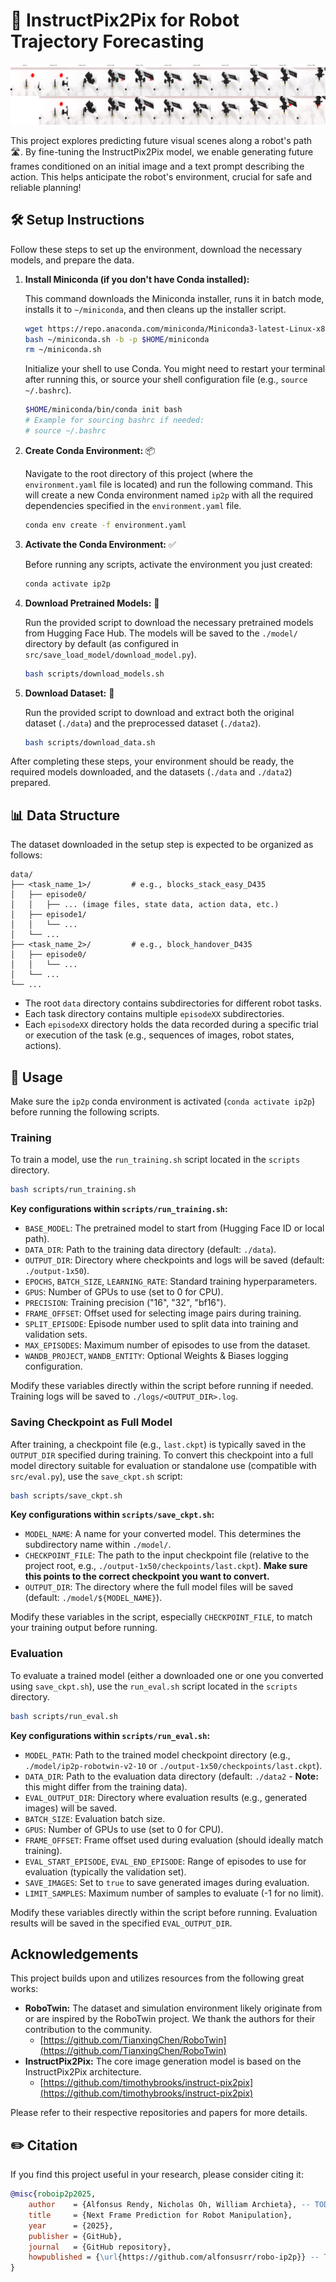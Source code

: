 # 🤖 InstructPix2Pix for Robot Trajectory Forecasting

![Sample Prediction](./samples/ip2p-robotwin-v2-10_2/44.png) 
*<!-- TODO: Update this path to point to an actual sample prediction image after running evaluation! -->*

This project explores predicting future visual scenes along a robot's path 🛣️. By fine-tuning the InstructPix2Pix model, we enable generating future frames conditioned on an initial image and a text prompt describing the action. This helps anticipate the robot's environment, crucial for safe and reliable planning!

## 🛠️ Setup Instructions

Follow these steps to set up the environment, download the necessary models, and prepare the data.

1.  **Install Miniconda (if you don't have Conda installed):**

    This command downloads the Miniconda installer, runs it in batch mode, installs it to `~/miniconda`, and then cleans up the installer script.

    ```bash
    wget https://repo.anaconda.com/miniconda/Miniconda3-latest-Linux-x86_64.sh -O ~/miniconda.sh
    bash ~/miniconda.sh -b -p $HOME/miniconda
    rm ~/miniconda.sh
    ```

    Initialize your shell to use Conda. You might need to restart your terminal after running this, or source your shell configuration file (e.g., `source ~/.bashrc`).

    ```bash
    $HOME/miniconda/bin/conda init bash
    # Example for sourcing bashrc if needed:
    # source ~/.bashrc
    ```

2.  **Create Conda Environment:** 📦

    Navigate to the root directory of this project (where the `environment.yaml` file is located) and run the following command. This will create a new Conda environment named `ip2p` with all the required dependencies specified in the `environment.yaml` file.

    ```bash
    conda env create -f environment.yaml
    ```

3.  **Activate the Conda Environment:** ✅

    Before running any scripts, activate the environment you just created:

    ```bash
    conda activate ip2p
    ```

4.  **Download Pretrained Models:** 🧠

    Run the provided script to download the necessary pretrained models from Hugging Face Hub. The models will be saved to the `./model/` directory by default (as configured in `src/save_load_model/download_model.py`).

    ```bash
    bash scripts/download_models.sh
    ```

5.  **Download Dataset:** 💾

    Run the provided script to download and extract both the original dataset (`./data`) and the preprocessed dataset (`./data2`).

    ```bash
    bash scripts/download_data.sh
    ```

After completing these steps, your environment should be ready, the required models downloaded, and the datasets (`./data` and `./data2`) prepared.

## 📊 Data Structure

The dataset downloaded in the setup step is expected to be organized as follows:

```
data/
├── <task_name_1>/         # e.g., blocks_stack_easy_D435
│   ├── episode0/
│   │   ├── ... (image files, state data, action data, etc.)
│   ├── episode1/
│   │   └── ...
│   └── ...
├── <task_name_2>/         # e.g., block_handover_D435
│   ├── episode0/
│   │   └── ...
│   └── ...
└── ...
```

- The root `data` directory contains subdirectories for different robot tasks.
- Each task directory contains multiple `episodeXX` subdirectories.
- Each `episodeXX` directory holds the data recorded during a specific trial or execution of the task (e.g., sequences of images, robot states, actions).

## 🚀 Usage

Make sure the `ip2p` conda environment is activated (`conda activate ip2p`) before running the following scripts.

### Training

To train a model, use the `run_training.sh` script located in the `scripts` directory.

```bash
bash scripts/run_training.sh
```

**Key configurations within `scripts/run_training.sh`:**

- `BASE_MODEL`: The pretrained model to start from (Hugging Face ID or local path).
- `DATA_DIR`: Path to the training data directory (default: `./data`).
- `OUTPUT_DIR`: Directory where checkpoints and logs will be saved (default: `./output-1x50`).
- `EPOCHS`, `BATCH_SIZE`, `LEARNING_RATE`: Standard training hyperparameters.
- `GPUS`: Number of GPUs to use (set to 0 for CPU).
- `PRECISION`: Training precision ("16", "32", "bf16").
- `FRAME_OFFSET`: Offset used for selecting image pairs during training.
- `SPLIT_EPISODE`: Episode number used to split data into training and validation sets.
- `MAX_EPISODES`: Maximum number of episodes to use from the dataset.
- `WANDB_PROJECT`, `WANDB_ENTITY`: Optional Weights & Biases logging configuration.

Modify these variables directly within the script before running if needed. Training logs will be saved to `./logs/<OUTPUT_DIR>.log`.

### Saving Checkpoint as Full Model

After training, a checkpoint file (e.g., `last.ckpt`) is typically saved in the `OUTPUT_DIR` specified during training. To convert this checkpoint into a full model directory suitable for evaluation or standalone use (compatible with `src/eval.py`), use the `save_ckpt.sh` script:

```bash
bash scripts/save_ckpt.sh
```

**Key configurations within `scripts/save_ckpt.sh`:**

- `MODEL_NAME`: A name for your converted model. This determines the subdirectory name within `./model/`.
- `CHECKPOINT_FILE`: The path to the input checkpoint file (relative to the project root, e.g., `./output-1x50/checkpoints/last.ckpt`). **Make sure this points to the correct checkpoint you want to convert.**
- `OUTPUT_DIR`: The directory where the full model files will be saved (default: `./model/${MODEL_NAME}`).

Modify these variables in the script, especially `CHECKPOINT_FILE`, to match your training output before running.

### Evaluation

To evaluate a trained model (either a downloaded one or one you converted using `save_ckpt.sh`), use the `run_eval.sh` script located in the `scripts` directory.

```bash
bash scripts/run_eval.sh
```

**Key configurations within `scripts/run_eval.sh`:**

- `MODEL_PATH`: Path to the trained model checkpoint directory (e.g., `./model/ip2p-robotwin-v2-10` or `./output-1x50/checkpoints/last.ckpt`).
- `DATA_DIR`: Path to the evaluation data directory (default: `./data2` - **Note:** this might differ from the training data).
- `EVAL_OUTPUT_DIR`: Directory where evaluation results (e.g., generated images) will be saved.
- `BATCH_SIZE`: Evaluation batch size.
- `GPUS`: Number of GPUs to use (set to 0 for CPU).
- `FRAME_OFFSET`: Frame offset used during evaluation (should ideally match training).
- `EVAL_START_EPISODE`, `EVAL_END_EPISODE`: Range of episodes to use for evaluation (typically the validation set).
- `SAVE_IMAGES`: Set to `true` to save generated images during evaluation.
- `LIMIT_SAMPLES`: Maximum number of samples to evaluate (-1 for no limit).

Modify these variables directly within the script before running. Evaluation results will be saved in the specified `EVAL_OUTPUT_DIR`.

## Acknowledgements

This project builds upon and utilizes resources from the following great works:

*   **RoboTwin:** The dataset and simulation environment likely originate from or are inspired by the RoboTwin project. We thank the authors for their contribution to the community.
    *   [https://github.com/TianxingChen/RoboTwin](https://github.com/TianxingChen/RoboTwin)
*   **InstructPix2Pix:** The core image generation model is based on the InstructPix2Pix architecture.
    *   [https://github.com/timothybrooks/instruct-pix2pix](https://github.com/timothybrooks/instruct-pix2pix)

Please refer to their respective repositories and papers for more details.

## ✏️ Citation

If you find this project useful in your research, please consider citing it:

```bibtex
@misc{roboip2p2025, 
    author    = {Alfonsus Rendy, Nicholas Oh, William Archieta}, -- TODO: Update author
    title     = {Next Frame Prediction for Robot Manipulation}, 
    year      = {2025}, 
    publisher = {GitHub},
    journal   = {GitHub repository},
    howpublished = {\url{https://github.com/alfonsusrr/robo-ip2p}} -- TODO: Update URL
}
```
